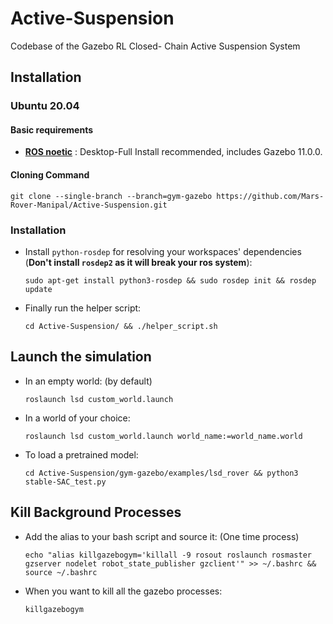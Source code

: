 # Active-Suspension
Codebase of the Gazebo RL Closed- Chain Active Suspension System

## Installation

### Ubuntu 20.04

#### Basic requirements
- [**ROS noetic**](http://wiki.ros.org/noetic/Installation/Ubuntu) : Desktop-Full Install recommended, includes Gazebo 11.0.0.

#### Cloning Command

    git clone --single-branch --branch=gym-gazebo https://github.com/Mars-Rover-Manipal/Active-Suspension.git

### Installation

* Install `python-rosdep` for resolving your workspaces' dependencies (**Don't install `rosdep2` as it will break your ros system**):

      sudo apt-get install python3-rosdep && sudo rosdep init && rosdep update

* Finally run the helper script:

      cd Active-Suspension/ && ./helper_script.sh 

## Launch the simulation

* In an empty world: (by default)

      roslaunch lsd custom_world.launch
      
* In a world of your choice:

      roslaunch lsd custom_world.launch world_name:=world_name.world

* To load a pretrained model:

      cd Active-Suspension/gym-gazebo/examples/lsd_rover && python3 stable-SAC_test.py

## Kill Background Processes

* Add the alias to your bash script and source it: (One time process)

      echo "alias killgazebogym='killall -9 rosout roslaunch rosmaster gzserver nodelet robot_state_publisher gzclient'" >> ~/.bashrc && source ~/.bashrc
      
* When you want to kill all the gazebo processes:

      killgazebogym

